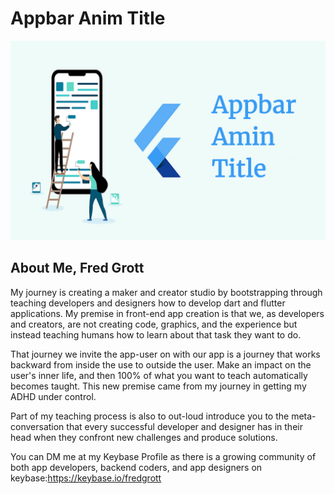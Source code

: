 # Appbar Anim Title

![Appbar Anim Title](./media/appbar-anim-title-readme.png)

## About Me, Fred Grott

My journey is creating a maker and creator studio by bootstrapping through teaching developers and designers how to develop dart and flutter applications. My premise in front-end app creation is that we, as developers and creators, are not creating code, graphics, and the experience but instead teaching humans how to learn about that task they want to do.

That journey we invite the app-user on with our app is a journey that works backward from inside the use to outside the user. Make an impact on the user's inner life, and then 100% of what you want to teach automatically becomes taught. This new premise came from my journey in getting my ADHD under control.

Part of my teaching process is also to out-loud introduce you to the meta-conversation that every successful developer and designer has in their head when they confront new challenges and produce solutions.

You can DM me at my Keybase Profile as there is a growing community of both app developers, backend coders, and app designers on keybase:<https://keybase.io/fredgrott>
